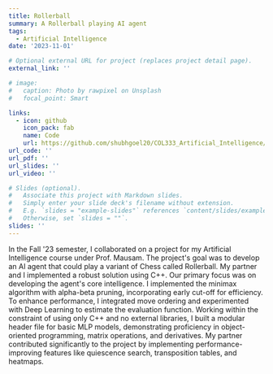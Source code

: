 ```yaml
---
title: Rollerball
summary: A Rollerball playing AI agent
tags:
  - Artificial Intelligence
date: '2023-11-01'

# Optional external URL for project (replaces project detail page).
external_link: ''

# image: 
#   caption: Photo by rawpixel on Unsplash
#   focal_point: Smart

links:
  - icon: github
    icon_pack: fab
    name: Code
    url: https://github.com/shubhgoel20/COL333_Artificial_Intelligence/tree/main/A5
url_code: ''
url_pdf: ''
url_slides: ''
url_video: ''

# Slides (optional).
#   Associate this project with Markdown slides.
#   Simply enter your slide deck's filename without extension.
#   E.g. `slides = "example-slides"` references `content/slides/example-slides.md`.
#   Otherwise, set `slides = ""`.
slides: ''
---
```


In the Fall '23 semester, I collaborated on a project for my Artificial Intelligence course under Prof. Mausam. The project's goal was to develop an AI agent that could play a variant of Chess called Rollerball. My partner and I implemented a robust solution using C++. Our primary focus was on developing the agent's core intelligence. I implemented the minimax algorithm with alpha-beta pruning, incorporating early cut-off for efficiency. To enhance performance, I integrated move ordering and experimented with Deep Learning to estimate the evaluation function. Working within the constraint of using only C++ and no external libraries, I built a modular header file for basic MLP models, demonstrating proficiency in object-oriented programming, matrix operations, and derivatives. My partner contributed significantly to the project by implementing performance-improving features like quiescence search, transposition tables, and heatmaps.
